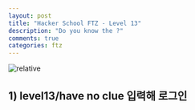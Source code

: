 ```yaml
---
layout: post
title: "Hacker School FTZ - Level 13"
description: "Do you know the ?"
comments: true
categories: ftz
---
```


<img data-action="zoom" src='{{ "assets/ftz/level13/1.jpg" | relative_url }}' alt='relative'>  

## 1) level13/have no clue 입력해 로그인  
 

